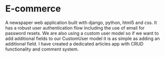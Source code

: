 # E-commerce
A newspaper web application built with django, python, html5 and css.
It has a robust user authentication flow including the use of email for password resets.
We are also using a custom user model so if we want to add additional fields 
to our CustomUser model it is as simple as adding an additional field.
I have created a dedicated articles app with CRUD functionality and comment system.
